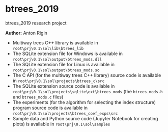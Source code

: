 # btrees_2019
btrees_2019 research project

**Author:** Anton Rigin

* Multiway trees C++ library is available in `root\prj\0.1\sol\lib\btrees_lib`
* The SQLite extension file for Windows is available in `root\prj\0.1\sol\output\btrees_mods.dll`
* The SQLite extension file for Linux is available in `root\prj\0.1\sol\output\btrees_mods.so`
* The C API (for the multiway trees C++ library) source code is available in `root\prj\0.1\sol\projects\btrees_c\src`
* The SQLite extension source code is available in `root\prj\0.1\sol\projects\sqlite\ext\btrees_mods` (the `btrees_mods.h` and `btrees_mods.c` files)
* The experiments (for the algorithm for selecting the index structure) program source code is available in `root\prj\0.1\sol\projects\btrees_coef_exps\src`
* Sample data and Python source code (Jupyter Notebook for creating plots) is available in `root\prj\0.1\sol\samples`
